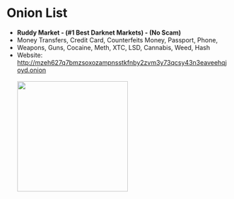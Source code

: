 # Onion List
<ul>
  <li><b>Ruddy Market - (#1 Best Darknet Markets) - (No Scam)</b>
  <br>
 <li> Money Transfers, Credit Card, Counterfeits Money, Passport, Phone, 
  <li>Weapons, Guns, Cocaine, Meth, XTC, LSD, Cannabis, Weed, Hash 
  <br>

  <li>Website: <a href="http://mzeh627q7bmzsoxozampnsstkfnby2zvm3y73qcsy43n3eaveehqjoyd.onion" rel="nofollow">http://mzeh627q7bmzsoxozampnsstkfnby2zvm3y73qcsy43n3eaveehqjoyd.onion</a></li>
  <br>
 <img src="https://i.hizliresim.com/OrPPDA.png" width="250" height="250">
</ul>
